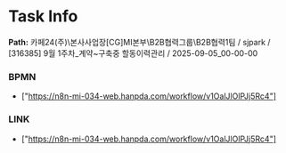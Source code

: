 # Task Info

**Path:** 카페24(주)\본사사업장\[CG]MI본부\B2B협력그룹\B2B협력1팀 / sjpark / [316385] 9월 1주차_계약~구축중 할동이력관리 / 2025-09-05_00-00-00

### BPMN
- ["https://n8n-mi-034-web.hanpda.com/workflow/v1OalJlOlPJj5Rc4"]

### LINK
- ["https://n8n-mi-034-web.hanpda.com/workflow/v1OalJlOlPJj5Rc4"]

